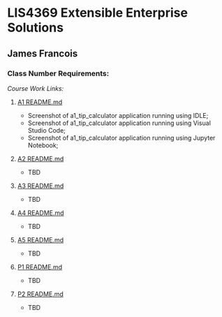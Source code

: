 # LIS4369 Extensible Enterprise Solutions

## James Francois

### Class Number Requirements:

*Course Work Links:*

1. [A1 README.md](a1/README.md "My A1 README.md file")
   - Screenshot of a1_tip_calculator application running using IDLE;
   - Screenshot of a1_tip_calculator application running using Visual Studio Code;
   - Screenshot of a1_tip_calculator application running using Jupyter Notebook;

2. [A2 README.md](a2/README.md "My A2 README.md file")
    - TBD

3. [A3 README.md](a3/README.md "My A3 README.md file")
    - TBD


4. [A4 README.md](a4/README.md "My A4 README.md file")
    - TBD


5. [A5 README.md](a5/README.md "My A5 README.md file")
    - TBD

6. [P1 README.md](p1/README.md "My P1 README.md file")
    - TBD

7. [P2 README.md](p2/README.md "My P2 README.md file")
    - TBD